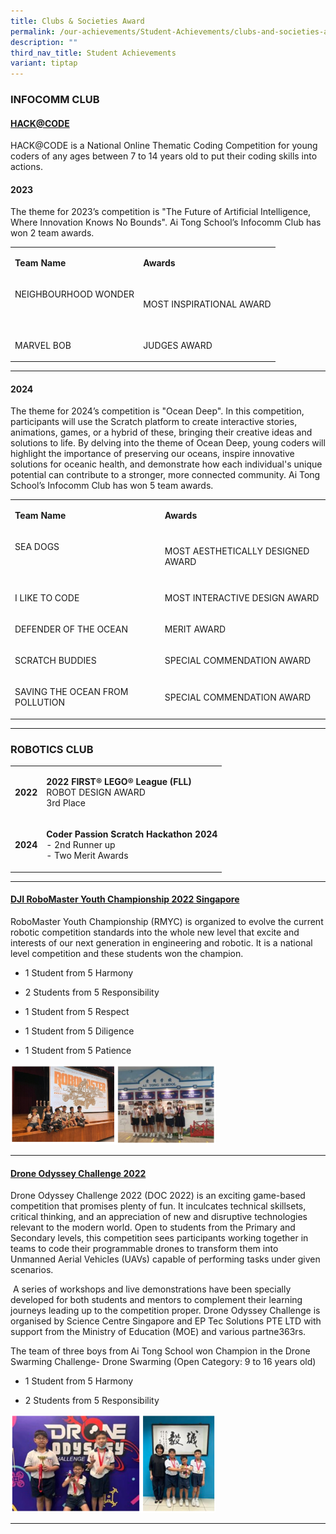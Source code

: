 ```yaml
---
title: Clubs & Societies Award
permalink: /our-achievements/Student-Achievements/clubs-and-societies-award/
description: ""
third_nav_title: Student Achievements
variant: tiptap
---
```

<h3><strong>INFOCOMM CLUB</strong><br></h3>
<h4><strong><u>HACK@CODE</u></strong></h4>
<p>HACK@CODE is a National Online Thematic Coding Competition for young coders
of any ages between 7 to 14 years old to put their coding skills into actions.</p>
<h4>2023</h4>
<p>The theme for 2023’s competition is "The Future of Artificial Intelligence,
Where Innovation Knows No Bounds". Ai Tong School’s Infocomm Club has won
2 team awards.</p>
<table style="minWidth: 50px">
<colgroup>
<col>
<col>
</colgroup>
<tbody>
<tr>
<td rowspan="1" colspan="1">
<p><strong>Team Name</strong>
</p>
</td>
<td rowspan="1" colspan="1">
<p><strong>Awards</strong>
</p>
</td>
</tr>
<tr>
<td rowspan="1" colspan="1">
<p>NEIGHBOURHOOD WONDER</p>
<p>&nbsp;</p>
</td>
<td rowspan="1" colspan="1">
<p>MOST INSPIRATIONAL AWARD</p>
</td>
</tr>
<tr>
<td rowspan="1" colspan="1">
<p>MARVEL BOB</p>
</td>
<td rowspan="1" colspan="1">
<p>JUDGES AWARD</p>
</td>
</tr>
</tbody>
</table>
<hr>
<h4>2024</h4>
<p>The theme for 2024’s competition is "Ocean Deep". In this competition,
participants will use the Scratch platform to create interactive stories,
animations, games, or a hybrid of these, bringing their creative ideas
and solutions to life. By delving into the theme of Ocean Deep, young coders
will highlight the importance of preserving our oceans, inspire innovative
solutions for oceanic health, and demonstrate how each individual's unique
potential can contribute to a stronger, more connected community. Ai Tong
School’s Infocomm Club has won 5 team awards.</p>
<table style="minWidth: 50px">
<colgroup>
<col>
<col>
</colgroup>
<tbody>
<tr>
<td rowspan="1" colspan="1">
<p><strong>Team Name</strong>
</p>
</td>
<td rowspan="1" colspan="1">
<p><strong>Awards</strong>
</p>
</td>
</tr>
<tr>
<td rowspan="1" colspan="1">
<p>SEA DOGS</p>
<p>&nbsp;</p>
</td>
<td rowspan="1" colspan="1">
<p>MOST AESTHETICALLY DESIGNED AWARD</p>
</td>
</tr>
<tr>
<td rowspan="1" colspan="1">
<p>I LIKE TO CODE</p>
</td>
<td rowspan="1" colspan="1">
<p>MOST INTERACTIVE DESIGN AWARD</p>
</td>
</tr>
<tr>
<td rowspan="1" colspan="1">
<p>DEFENDER OF THE OCEAN</p>
</td>
<td rowspan="1" colspan="1">
<p>MERIT AWARD</p>
</td>
</tr>
<tr>
<td rowspan="1" colspan="1">
<p>SCRATCH BUDDIES</p>
</td>
<td rowspan="1" colspan="1">
<p>SPECIAL COMMENDATION AWARD</p>
</td>
</tr>
<tr>
<td rowspan="1" colspan="1">
<p>SAVING THE OCEAN FROM POLLUTION</p>
</td>
<td rowspan="1" colspan="1">
<p>SPECIAL COMMENDATION AWARD</p>
</td>
</tr>
</tbody>
</table>
<hr>
<h3><strong>ROBOTICS CLUB</strong></h3>
<table style="minWidth: 50px">
<colgroup>
<col>
<col>
</colgroup>
<tbody>
<tr>
<td rowspan="1" colspan="1">
<p><strong>2022</strong>
</p>
</td>
<td rowspan="1" colspan="1">
<p><strong>2022 FIRST® LEGO® League (FLL)<br></strong>ROBOT DESIGN AWARD
<br>3rd Place</p>
</td>
</tr>
<tr>
<td rowspan="1" colspan="1">
<p><strong>2024</strong>
</p>
</td>
<td rowspan="1" colspan="1">
<p><strong>Coder Passion Scratch Hackathon 2024</strong>
<br>- 2nd Runner up
<br>- Two Merit Awards</p>
</td>
</tr>
</tbody>
</table>
<hr>
<h4><strong><u>DJI RoboMaster Youth Championship 2022 Singapore</u></strong></h4>
<p>RoboMaster Youth Championship (RMYC) is organized to evolve the current
robotic competition standards into the whole new level that excite and
interests of our next generation in engineering and robotic. It is a national
level competition and these students won the champion.</p>
<ul data-tight="true" class="tight">
<li>
<p>1 Student from 5 Harmony</p>
</li>
<li>
<p>2 Students from 5 Responsibility</p>
</li>
<li>
<p>1 Student from 5 Respect</p>
</li>
<li>
<p>1 Student from 5 Diligence</p>
</li>
<li>
<p>1 Student from 5 Patience</p>
</li>
</ul>
<div class="isomer-image-wrapper">
<img style="width:65%" height="auto" width="100%" src="/images/csa1.png">
</div>
<hr>
<h4><strong><u>Drone Odyssey Challenge 2022</u></strong></h4>
<p>Drone Odyssey Challenge 2022 (DOC 2022) is an exciting game-based competition
that promises plenty of fun. It inculcates technical skillsets, critical
thinking, and an appreciation of new and disruptive technologies relevant
to the modern world. Open to students from the Primary and Secondary levels,
this competition sees participants working together in teams to code their
programmable drones to transform them into Unmanned Aerial Vehicles (UAVs)
capable of performing tasks under given scenarios.</p>
<p>&nbsp;A series of workshops and live demonstrations have been specially
developed for both students and mentors to complement their learning journeys
leading up to the competition proper. Drone Odyssey Challenge is organised
by Science Centre Singapore and EP Tec Solutions PTE LTD with support from
the Ministry of Education (MOE) and various partne363rs.</p>
<p>The team of three boys from Ai Tong School won Champion in the Drone Swarming
Challenge- Drone Swarming (Open Category: 9 to 16 years old)&nbsp;&nbsp;</p>
<ul data-tight="true" class="tight">
<li>
<p>1 Student from 5 Harmony</p>
</li>
<li>
<p>2 Students from 5 Responsibility</p>
</li>
</ul>
<div class="isomer-image-wrapper">
<img style="width:65%" height="auto" width="100%" src="/images/csa2.png">
</div>
<hr>
<p></p>
<p></p>
